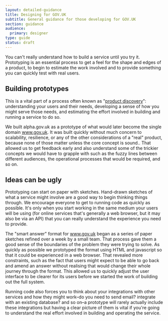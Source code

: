 ```yaml
---
layout: detailed-guidance
title: Designing for GOV.UK
subtitle: General guidance for those developing for GOV.UK
section: guidance
audience:
  primary: designer
type: guide
status: draft
---
```


You can't really understand how to build a service until you try it. Prototyping is an essential process to get a feel for the shape and edges of a product, to begin to estimate the work involved and to provide something you can quickly test with real users.

## Building prototypes

This is a vital part of a process often known as "[product discovery](/phases/)": understanding your users and their needs, developing a sense of how you might serve those needs, and estimating the effort involved in building and running a service to do so.

We built alpha.gov.uk as a prototype of what would later become the single domain www.gov.uk. It was built quickly without much concern to scalability, resilience, or any of the other considerations of a "real" product, because none of those matter unless the core concept is sound.. That allowed us to get feedback early and also understand some of the trickier concepts we would have to grapple with such as the fuzzy lines between different audiences, the operational processes that would be required, and so on.

## Ideas can be ugly

Prototyping can start on paper with sketches. Hand-drawn sketches of what a service might involve are a good way to begin thinking things through. We encourage everyone to get to running code as quickly as possible. It's only when you start working in the same medium your users will be using (for online services that's generally a web browser, but it may also be via an API) that you can really understand the experience you need to provide.

The "smart answer" format for www.gov.uk began as a series of paper sketches refined over a week by a small team. That process gave them a good sense of the boundaries of the problem they were trying to solve. As quickly as possible we prototyped the format using HTML and javascript so that it could be experienced in a web browser. That revealed more constraints, such as the fact that users might expect to be able to go back and amend an answer without realising that would change their whole journey through the format. This allowed us to quickly adjust the user interface to be clearer for its users before we started the work of building out the full system.

Running code also forces you to think about your integrations with other services and how they might work–do you need to send email? integrate with an existing database? and so on–a prototype will rarely actually include these integrations but having a clear picture of them is vital if you're going to understand the real effort involved in building and operating the service.
